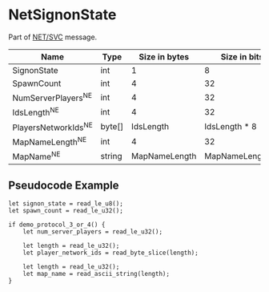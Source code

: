 # NetSignonState

Part of [NET/SVC](/classes/netsvc.md) message.

| Name | Type | Size in bytes | Size in bits | Value |
| --- | --- | --- | --- | --- |
| SignonState | int | 1 | 8 | - |
| SpawnCount | int | 4 | 32 | - |
| NumServerPlayers<sup title="New Engine">NE</sup> | int | 4 | 32 | - |
| IdsLength<sup title="New Engine">NE</sup> | int | 4 | 32 | - |
| PlayersNetworkIds<sup title="New Engine">NE</sup> | byte[] | IdsLength | IdsLength * 8 | - |
| MapNameLength<sup title="New Engine">NE</sup> | int | 4 | 32 | - |
| MapName<sup title="New Engine">NE</sup> | string | MapNameLength | MapNameLength*8 | - |

## Pseudocode Example

```rust,noplaypen
let signon_state = read_le_u8();
let spawn_count = read_le_u32();

if demo_protocol_3_or_4() {
    let num_server_players = read_le_u32();

    let length = read_le_u32();
    let player_network_ids = read_byte_slice(length);

    let length = read_le_u32();
    let map_name = read_ascii_string(length);
}
```
